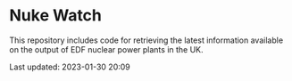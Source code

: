# Nuke Watch

This repository includes code for retrieving the latest information available on the output of EDF nuclear power plants in the UK.

Last updated: 2023-01-30 20:09